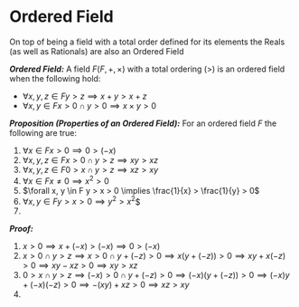 # Ordered Field

On top of being a field with a total order defined for its elements the Reals (as well as Rationals) are also an Ordered Field

***Ordered Field:*** A field $F (F, +, \times)$ with a total ordering $(>)$ is an ordered field when the following hold:

- $\forall x, y, z \in F y > z \implies x + y > x + z$
- $\forall x, y \in F x > 0 \cap y > 0 \implies x\times y > 0$

***Proposition (Properties of an Ordered Field):*** For an ordered field $F$ the following are true:

1. $\forall x \in F x > 0 \implies 0 > (-x)$
2. $\forall x, y, z \in F x > 0 \cap y > z \implies xy > xz$
3. $\forall x, y, z \in F 0 > x \cap y > z \implies xz > xy$
4. $\forall x \in F x \neq 0 \implies x^{2} > 0$
5. $\forall x, y \in F y > x > 0 \implies \frac{1}{x} > \frac{1}{y} > 0$
6. $\forall x, y \in F y > x > 0 \implies y^{2} > x^{2}$$
7.

***Proof:***

1. $x > 0 \implies x + (-x) > (-x) \implies 0 > (-x)$
2. $x > 0 \cap y > z \implies x > 0 \cap y + (-z) > 0 \implies x(y + (-z)) > 0 \implies xy + x(-z) > 0 \implies xy - xz > 0 \implies xy > xz$
3. $0 > x \cap y > z \implies (-x) > 0 \cap y + (-z) > 0 \implies (-x)(y + (-z)) > 0 \implies (-x)y + (-x)(-z) > 0 \implies -(xy) + xz > 0 \implies xz > xy$
4.
